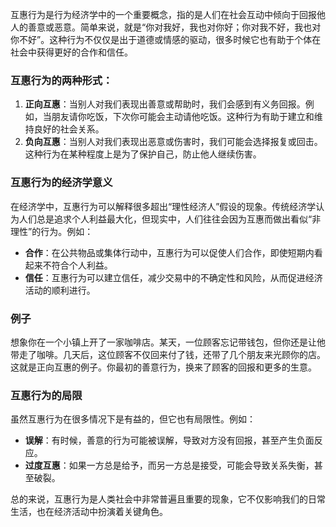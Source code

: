 互惠行为是行为经济学中的一个重要概念，指的是人们在社会互动中倾向于回报他人的善意或恶意。简单来说，就是“你对我好，我也对你好；你对我不好，我也对你不好”。这种行为不仅仅是出于道德或情感的驱动，很多时候它也有助于个体在社会中获得更好的合作和信任。

### 互惠行为的两种形式：

1. **正向互惠**：当别人对我们表现出善意或帮助时，我们会感到有义务回报。例如，当朋友请你吃饭，下次你可能会主动请他吃饭。这种行为有助于建立和维持良好的社会关系。
2. **负向互惠**：当别人对我们表现出恶意或伤害时，我们可能会选择报复或回击。这种行为在某种程度上是为了保护自己，防止他人继续伤害。

### 互惠行为的经济学意义

在经济学中，互惠行为可以解释很多超出“理性经济人”假设的现象。传统经济学认为人们总是追求个人利益最大化，但现实中，人们往往会因为互惠而做出看似“非理性”的行为。例如：

- **合作**：在公共物品或集体行动中，互惠行为可以促使人们合作，即使短期内看起来不符合个人利益。
- **信任**：互惠行为可以建立信任，减少交易中的不确定性和风险，从而促进经济活动的顺利进行。

### 例子

想象你在一个小镇上开了一家咖啡店。某天，一位顾客忘记带钱包，但你还是让他带走了咖啡。几天后，这位顾客不仅回来付了钱，还带了几个朋友来光顾你的店。这就是正向互惠的例子。你最初的善意行为，换来了顾客的回报和更多的生意。

### 互惠行为的局限

虽然互惠行为在很多情况下是有益的，但它也有局限性。例如：

- **误解**：有时候，善意的行为可能被误解，导致对方没有回报，甚至产生负面反应。
- **过度互惠**：如果一方总是给予，而另一方总是接受，可能会导致关系失衡，甚至破裂。

总的来说，互惠行为是人类社会中非常普遍且重要的现象，它不仅影响我们的日常生活，也在经济活动中扮演着关键角色。
